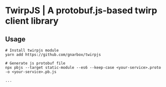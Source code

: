 # TwirpJS | A protobuf.js-based twirp client library

## Usage

	# Install twirpjs module
	yarn add https://github.com/gnarbox/twirpjs

	# Generate js protobuf file
	npx pbjs --target static-module --es6 --keep-case <your-service>.proto -o <your-service>.pb.js

	...
